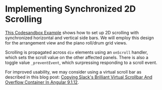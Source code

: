 # Implementing Synchronized 2D Scrolling

[This Codesandbox Example](https://codesandbox.io/p/sandbox/synchronize-scrolling-in-multiple-divs-with-overflow-8wvi7)
shows how to set up 2D scrolling with synchronized horizontal and vertical side bars. We will employ this design
for the arrangement view and the piano roll/drum grid views.

Scrolling is propagated across `div` elements using an `onScroll` handler, which sets the scroll value on the
other affected panels. There is also a toggle value `_preventEvent`, which surpressing responding to a scroll event.

For improved usability, we may consider using a virtual scroll bar as described in this blog post:
[Copying Slack's Brilliant Virtual Scrollbar And Overflow Container In Angular 9.1.12](https://www.bennadel.com/blog/3864-copying-slacks-brilliant-virtual-scrollbar-and-overflow-container-in-angular-9-1-12.htm).